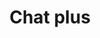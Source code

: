 ---
title: Chat plus
tags: ["chat", "plus", "add", "create", "insert"]
icon: chat-plus
svg: '<svg xmlns="http://www.w3.org/2000/svg" width="24" height="24" fill="none" viewBox="0 0 24 24" stroke-width="1.5" stroke-linecap="round" stroke-linejoin="round" stroke="currentColor"><path d="M9.5 12h5M12 9.5v5m0 6.5a9 9 0 1 0-9-9c0 1.44.338 2.8.94 4.007.453.911-.177 2.14-.417 3.037a1.17 1.17 0 0 0 1.433 1.433c.897-.24 2.126-.87 3.037-.416A8.964 8.964 0 0 0 12 21Z"/></svg>'
---